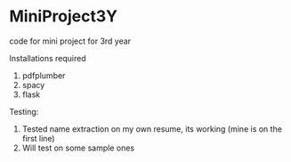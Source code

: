 # MiniProject3Y
code for mini project for 3rd year

Installations required
1. pdfplumber
2. spacy
3. flask


Testing:
1. Tested name extraction on my own resume, its working (mine is on the first line)
2. Will test on some sample ones